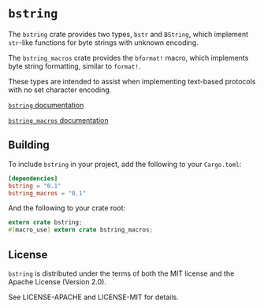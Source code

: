 # `bstring`

The `bstring` crate provides two types, `bstr` and `BString`,
which implement `str`-like functions for byte strings with unknown encoding.

The `bstring_macros` crate provides the `bformat!` macro,
which implements byte string formatting, similar to `format!`.

These types are intended to assist when implementing text-based protocols
with no set character encoding.

[`bstring` documentation](https://docs.rs/bstring/)

[`bstring_macros` documentation](https://docs.rs/bstring_macros/)

## Building

To include `bstring` in your project, add the following to your `Cargo.toml`:

```toml
[dependencies]
bstring = "0.1"
bstring_macros = "0.1"
```

And the following to your crate root:

```rust
extern crate bstring;
#[macro_use] extern crate bstring_macros;
```

## License

`bstring` is distributed under the terms of both the MIT license and the
Apache License (Version 2.0).

See LICENSE-APACHE and LICENSE-MIT for details.
